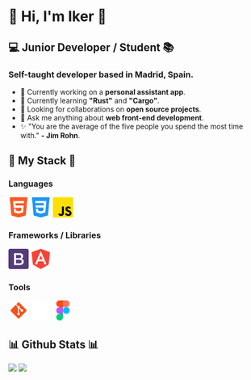 <h1>👋 Hi, I'm Iker 👋</h1>

<h2>💻 Junior Developer / Student 📚</h2>
<h3>Self-taught developer based in Madrid, Spain.</h3>

- 🚀 Currently working on a <b>personal assistant app</b>.
- 📝 Currently learning <b>"Rust"</b> and <b>"Cargo"</b>.
- 🤝 Looking for collaborations on <b>open source projects</b>.
- 💬 Ask me anything about <b>web front-end development</b>.
- ✨ "You are the average of the five people you spend the most time with." <b>- Jim Rohn</b>.

<h2>🧰 My Stack 🧰</h2>


<h3>Languages</h3>
<div>
    <img src="./assets/icons/html.png" width="40px" />
    <img src="./assets/icons/css.png" width="40px" />
    <img src="./assets/icons/js.png" width="40px" />
</div>
<h3>Frameworks / Libraries</h3>
<div>
    <img src="./assets/icons/bootstrap.png" width="40px" />
    <img src="./assets/icons/angular.png" width="40px" />
</div>
<h3>Tools</h3>
<div>
    <img src="./assets/icons/git.png" width="40px" />
    <img src="./assets/icons/github.png" width="40px" />
    <img src="./assets/icons/figma.png" width="40px" />
</div>

<h2>📊 Github Stats 📊</h2>
<img src="https://github-readme-stats.vercel.app/api?username=iker-molero&theme=react&show_icons=true&hide_border=true&bg_color=00000000&count_private=true">

<img src="https://github-readme-stats.vercel.app/api/top-langs/?username=iker-molero&theme=react&show_icons=true&hide_border=true&layout=compact&bg_color=00000000">


